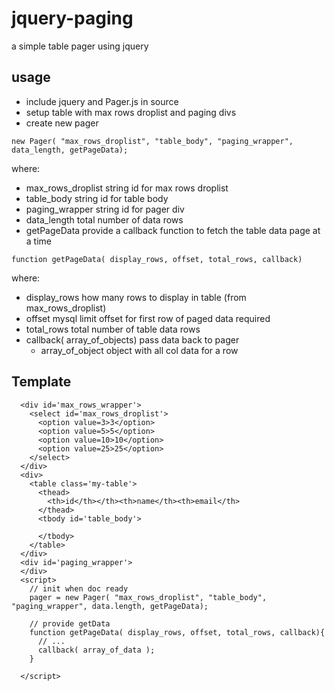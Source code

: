 # jquery-paging
a simple table pager using jquery

usage
-----

* include jquery and Pager.js in source
* setup table with max rows droplist and paging divs
* create new pager 

```
new Pager( "max_rows_droplist", "table_body", "paging_wrapper", data_length, getPageData);
```

where:

* max_rows_droplist string id for max rows droplist
* table_body string id for table body
* paging_wrapper string id for pager div
* data_length total number of data rows
* getPageData provide a callback function to fetch the table data page at a time

```
function getPageData( display_rows, offset, total_rows, callback)
```

where:

* display_rows how many rows to display in table (from max_rows_droplist)
* offset mysql limit offset for first row of paged data required
* total_rows total number of table data rows
* callback( array_of_objects) pass data back to pager
    * array_of_object object with all col data for a row 

## Template

```
  <div id='max_rows_wrapper'>
    <select id='max_rows_droplist'>
      <option value=3>3</option>
      <option value=5>5</option>
      <option value=10>10</option>
      <option value=25>25</option>
    </select>
  </div>
  <div>
    <table class='my-table'>
      <thead>
        <th>id</th></th><th>name</th><th>email</th>
      </thead>
      <tbody id='table_body'>
        
      </tbody>
    </table>
  </div>
  <div id='paging_wrapper'>
  </div>
  <script>
    // init when doc ready
    pager = new Pager( "max_rows_droplist", "table_body", "paging_wrapper", data.length, getPageData);

    // provide getData
    function getPageData( display_rows, offset, total_rows, callback){
      // ...
      callback( array_of_data );
    }

  </script>
```

